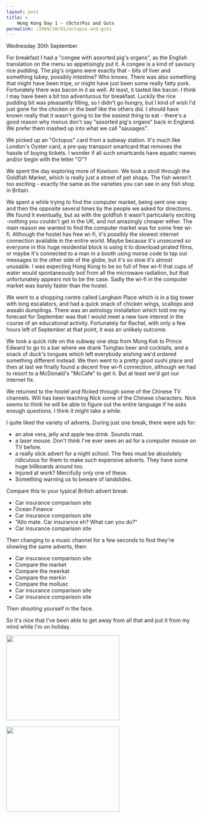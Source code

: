 ```yaml
---
layout: post
title: >
    Hong Kong Day 1 - (Octo)Pus and Guts
permalink: /2009/10/01/octopus-and-guts
---
```

Wednesday 30th September

For breakfast I had a "congee with assorted pig's organs", as the English translation on the menu so appetisingly put it. A congee is a kind of savoury rice pudding. The pig's organs were exactly that - bits of liver and something tubey, possibly intestine? Who knows. There was also something that might have been tripe, or might have just been some really fatty pork. Fortunately there was bacon in it as well. At least, it tasted like bacon. I think I may have been a bit too adventurous for breakfast. Luckily the rice pudding bit was pleasantly filling, so I didn't go hungry, but I kind of wish I'd just gone for the chicken or the beef like the others did. I should have known really that it wasn't going to be the easiest thing to eat - there's a good reason why menus don't say "assorted pig's organs" back in England. We prefer them mashed up into what we call "sausages".

We picked up an "Octopus" card from a subway station. It's much like London's Oyster card, a pre-pay transport smartcard that removes the hassle of buying tickets. I wonder if all such smartcards have aquatic names and/or begin with the letter "O"?

We spent the day exploring more of Kowloon. We took a stroll through the Goldfish Market, which is really just a street of pet shops. The fish weren't too exciting - exactly the same as the varieties you can see in any fish shop in Britain.

We spent a while trying to find the computer market, being sent one way and then the opposite several times by the people we asked for directions. We found it eventually, but as with the goldfish it wasn't particularly exciting -nothing you couldn't get in the UK, and not amazingly cheaper either. The main reason we wanted to find the computer market was for some free wi-fi. Although the hostel has free wi-fi, it's possibly the slowest internet connection available in the entire world. Maybe because it's unsecured so everyone in this huge residential block is using it to download pirated films, or maybe it's connected to a man in a booth using morse code to tap out messages to the other side of the globe, but it's so slow it's almost unusable. I was expecting Hong Kong to be so full of free wi-fi that cups of water would spontaneously boil from all the microwave radiation, but that unfortunately appears not to be the case. Sadly the wi-fi in the computer market was barely faster than the hostel.

We went to a shopping centre called Langham Place which is in a big tower with long escalators, and had a quick snack of chicken wings, scallops and wasabi dumplings. There was an astrology installation which told me my forecast for September was that I would meet a new love interest in the course of an educational activity. Fortunately for Rachel, with only a few hours left of September at that point, it was an unlikely outcome.

We took a quick ride on the subway one stop from Mong Kok to Prince Edward to go to a bar where we drank
Tsingtao beer and cocktails, and a snack of duck's tongues which left everybody wishing we'd ordered something different instead. We then went to a pretty good sushi place and then at last we finally found a decent free wi-fi connection, although we had to resort to a McDonald's "McCafe" to get it. But at least we'd got our internet fix.

We returned to the hostel and flicked through some of the Chinese TV channels. Will has been teaching Nick some of the Chinese characters. Nick seems to think he will be able to figure out the entire language if he asks enough questions. I think it might take a while.

I quite liked the variety of adverts. During just one break, there were ads for:

- an aloe vera, jelly and apple tea drink. Sounds mad.
- a laser mouse. Don't think I've ever seen an ad for a computer mouse on TV before.
- a really slick advert for a night school. The fees must be absolutely ridiculous for them to make such expensive adverts. They have some huge billboards around too.
- Injured at work? Mercifully only one of these.
- Something warning us to beware of landslides.

Compare this to your typical British advert break:

- Car insurance comparison site
- Ocean Finance
- Car insurance comparison site
- "Allo mate. Car insurance eh? What can you do?"
- Car insurance comparison site

Then changing to a music channel for a few seconds to find they're showing the same adverts, then:

- Car insurance comparison site
- Compare the market
- Compare the meerkat
- Compare the merkin
- Compare the mollusc
- Car insurance comparison site
- Car insurance comparison site

Then shooting yourself in the face.

So it's nice that I've been able to get away from all that and put it from my mind while I'm on holiday.
<p><a href="http://alexwarrenblog.files.wordpress.com/2009/10/l_1600_1200_4c19baf7-ad52-4b13-a867-15c17e0c165b.jpeg"><img src="http://alexwarrenblog.files.wordpress.com/2009/10/l_1600_1200_4c19baf7-ad52-4b13-a867-15c17e0c165b.jpeg" alt="" width="300" height="225" class="alignnone size-full wp-image-364" /></a><br /><br /><a href="http://alexwarrenblog.files.wordpress.com/2009/10/l_1600_1200_ce41b0b4-c2f6-40c8-8db8-9ffdae42a77d.jpeg"><img src="http://alexwarrenblog.files.wordpress.com/2009/10/l_1600_1200_ce41b0b4-c2f6-40c8-8db8-9ffdae42a77d.jpeg" alt="" width="300" height="225" class="alignnone size-full wp-image-364" /></a></p>